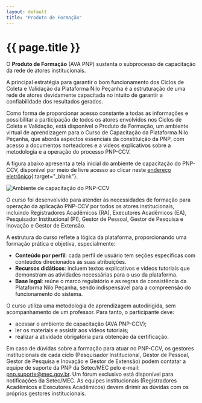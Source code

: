 ```yaml
---
layout: default
title: "Produto de Formação"
---
```


<!-- Parte de Navegação

Veja qual é a o nome da próxima página e da anterior e adicione abaixo no formato:

[Anterior: Nome da páginas](/documentacao/caminho_do_arquivo)
[Próximo: Nome da páginas »](/documentacao/caminho_do_arquivo) 
-->

# {{ page.title }}

O __Produto de Formação__ (AVA PNP) sustenta o subprocesso de capacitação da rede de atores institucionais.

A principal estratégia para garantir o bom funcionamento dos Ciclos de Coleta e Validação da Plataforma Nilo Peçanha é a estruturação de uma rede de atores devidamente capacitada no intuito de garantir a confiabilidade dos resultados gerados.

Como forma de proporcionar acesso constante a todas as informações e possibilitar a participação de todos os atores envolvidos nos Ciclos de Coleta e Validação, está disponível o Produto de Formação, um ambiente virtual de aprendizagem para o Curso de Capacitação da Plataforma Nilo Peçanha, que aborda aspectos essenciais da constituição da PNP, com acesso a documentos norteadores e a vídeos explicativos sobre a metodologia e a operação do processo PNP-CCV.

A figura abaixo apresenta a tela inicial do ambiente de capacitação do PNP-CCV, disponível por meio de livre acesso ao clicar neste [endereço eletrônico](https://aberto.ava.ifrn.edu.br/course/search.php?areaids=core_course-course&q=Ambiente+de+Capacita%C3%A7%C3%A3o+PNP "Ambiente de Capacitação PNP-CCV"){:target="_blank"}.

![Ambiente de capacitação do PNP-CCV](/assets/img/docs/ccv_produto_de_formacao_01.png "Ambiente de capacitação do PNP-CCV")

O curso foi desenvolvido para atender às necessidades de formação para operação da aplicação PNP-CCV por todos os atores institucionais, incluindo Registradores Acadêmicos (RA), Executores Acadêmicos (EA), Pesquisador Institucional (PI), Gestor de Pessoal, Gestor de Pesquisa e Inovação e Gestor de Extensão.

A estrutura do curso reflete a lógica da plataforma, proporcionando uma formação prática e objetiva, especialmente:

* __Conteúdo por perfil__: cada perfil de usuário tem seções específicas com conteúdos direcionados às suas atribuições.
* __Recursos didáticos__: incluem textos explicativos e vídeos tutoriais que demonstram as atividades necessárias para o uso da plataforma.
* __Base legal__: reúne o marco regulatório e as regras de consistência da Plataforma Nilo Peçanha, sendo indispensável para a compreensão do funcionamento do sistema.

O curso utiliza uma metodologia de aprendizagem autodirigida, sem acompanhamento de um professor. Para tanto, o participante deve:

* acessar o ambiente de capacitação (AVA PNP-CCV);
* ler os materiais e assistir aos vídeos tutoriais;
* realizar a atividade obrigatória para obtenção da certificação.

Em caso de dúvidas sobre a formação para atuar no PNP-CCV, os gestores institucionais de cada ciclo (Pesquisador Institucional, Gestor de Pessoal, Gestor de Pesquisa e Inovação e Gestor de Extensão) podem contatar a equipe de suporte da PNP da Setec/MEC pelo e-mail: [pnp.suporte@mec.gov.br](mailto:pnp.suporte@mec.gov.br). Um fórum exclusivo está disponível para notificações da Setec/MEC. As equipes institucionais (Registradores Acadêmicos e Executores Acadêmicos) devem dirimir as dúvidas com os próprios gestores institucionais.